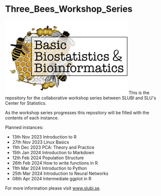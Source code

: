 # Three_Bees_Workshop_Series

<img src="/logos/3bees_fulltext.png" alt="alt text" width="400" />
This is the repository for the collaborative workshop series between SLUBI and SLU's Center for Statistics. 




As the workshop series progresses this repository will be filled with the contents of each instance. 

Planned instances: 
- 13th Nov 2023	Introduction to R
- 27th Nov 2023	Linux Basics
- 11th Dec 2023	PCA: Theory and Practice
- 15th Jan 2024	Introduction to Markdown
- 12th Feb 2024	Population Structure
- 26th Feb 2024 How to write functions in R
- 11th Mar 2024 Introduction to Python
- 25th Mar 2024 Introduction to Neural Networks
- 08th Apr 2024 Intermediate ggplot in R

For more information please visit www.slubi.se. 
